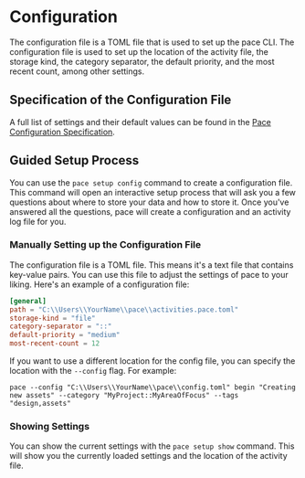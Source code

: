 # Configuration

The configuration file is a TOML file that is used to set up the pace CLI. The
configuration file is used to set up the location of the activity file, the
storage kind, the category separator, the default priority, and the most recent
count, among other settings.

## Specification of the Configuration File

A full list of settings and their default values can be found in the
[Pace Configuration Specification](https://github.com/pace-rs/pace/blob/main/config/README.md).

## Guided Setup Process

You can use the `pace setup config` command to create a configuration file. This
command will open an interactive setup process that will ask you a few questions
about where to store your data and how to store it. Once you've answered all the
questions, pace will create a configuration and an activity log file for you.

### Manually Setting up the Configuration File

The configuration file is a TOML file. This means it's a text file that contains
key-value pairs. You can use this file to adjust the settings of pace to your
liking. Here's an example of a configuration file:

```toml
[general]
path = "C:\\Users\\YourName\\pace\\activities.pace.toml"
storage-kind = "file"
category-separator = "::"
default-priority = "medium"
most-recent-count = 12
```

If you want to use a different location for the config file, you can specify the
location with the `--config` flag. For example:

```shell
pace --config "C:\\Users\\YourName\\pace\\config.toml" begin "Creating new assets" --category "MyProject::MyAreaOfFocus" --tags "design,assets"
```

### Showing Settings

You can show the current settings with the `pace setup show` command. This will
show you the currently loaded settings and the location of the activity file.

<!-- TODO:
### Opening The Configuration File

You can open the configuration file with the following command:

```shell
pace setup compose
```

This will open the configuration file in your default text editor. You can use
this file to adjust the settings of pace to your liking.
-->
